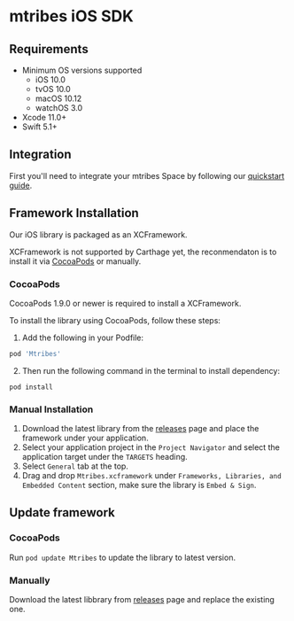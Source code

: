 # mtribes iOS SDK

## Requirements

- Minimum OS versions supported
  - iOS 10.0
  - tvOS 10.0
  - macOS 10.12
  - watchOS 3.0
- Xcode 11.0+
- Swift 5.1+

## Integration

First you'll need to integrate your mtribes Space by following our
[quickstart guide](https://mtribes.com/org/_space/developer).

## Framework Installation

Our iOS library is packaged as an XCFramework.

XCFramework is not supported by Carthage yet, the reconmendaton is to install it
via [CocoaPods](https://cocoapods.org) or manually.

### CocoaPods

CocoaPods 1.9.0 or newer is required to install a XCFramework.

To install the library using CocoaPods, follow these steps:

1. Add the following in your Podfile:

```ruby
pod 'Mtribes'
```

2. Then run the following command in the terminal to install dependency:

```shell
pod install
```

### Manual Installation

1. Download the latest library from the
   [releases](https://github.com/mtribes/client-ios/releases) page and place the
   framework under your application.
1. Select your application project in the `Project Navigator` and select the
   application target under the `TARGETS` heading.
1. Select `General` tab at the top.
1. Drag and drop `Mtribes.xcframework` under
   `Frameworks, Libraries, and Embedded Content` section, make sure the library
   is `Embed & Sign`.

## Update framework

### CocoaPods

Run `pod update Mtribes` to update the library to latest version.

### Manually

Download the latest libbrary from
[releases](https://github.com/mtribes/client-ios/releases) page and replace the
existing one.
